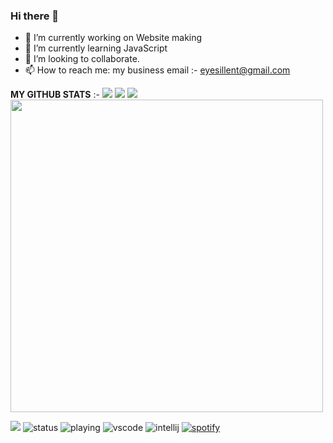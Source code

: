 ### Hi there 👋

<!--
**SilentEye280/SilentEye280** is a ✨ _special_ ✨ repository because its `README.md` (this file) appears on your GitHub profile. -->



- 🔭 I’m currently working on Website making 
- 🌱 I’m currently learning JavaScript
- 👯 I’m looking to collaborate. 
- 📫 How to reach me: my business email :- eyesillent@gmail.com 

**MY GITHUB STATS** :- 
<img src="https://github-readme-stats.vercel.app/api?username=SilenteyeDev&hide=issues,prs&count_private=true&show_owner=true&show_icons=true&bg_color=0d1117&title_color=ffffff&text_color=ffffff&icon_color=db1cff&hide_border=true/" />
<img src="https://github-readme-stats.vercel.app/api/top-langs/?username=SilenteyeDev&layout=compact&count_private=true&langs_count=8&card_width=445&bg_color=0d1117&title_color=ffffff&text_color=ffffff&icon_color=db1cff&hide_border=true/" />
<img src="https://github-readme-streak-stats.herokuapp.com?user=SilenteyeDev&hide_border=true&background=0D1117&currStreakLabel=FFFFFF&sideLabels=FFFFFF&currStreakNum=FFFFFF&dates=FFFFFF&sideNums=FFFFFF&fire=db1cff&ring=db1cff&stroke=FFFFFFFF)](https://git.io/streak-stats" />
<img src="https://spotify-github-profile.vercel.app/api/view?uid=zrei8evwinfjy9d27fjon68hh&cover_image=true&theme=novatorem" width="500px"/>
   
  
![](https://komarev.com/ghpvc/?username=SilenteyeDev&style=flat-square)
![status](https://dev.discordprofiles.me/badge/status/594853883742912512?style=flat-square)
![playing](https://dev.discordprofiles.me/badge/playing/594853883742912512?style=flat-square)
![vscode](https://dev.discordprofiles.me/badge/vscode/594853883742912512?style=flat-square)
![intellij](https://dev.discordprofiles.me/badge/intellij/594853883742912512?style=flat-square)
[![spotify](https://dev.discordprofiles.me/badge/spotify/594853883742912512?style=flat-square)](https://dev.discordprofiles.me/openspotify/594853883742912512?style=flat-square)
    
